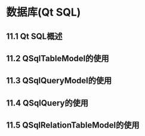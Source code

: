 # 数据库(Qt SQL)

## 11.1 Qt SQL概述

## 11.2 QSqlTableModel的使用

## 11.3 QSqlQueryModel的使用

## 11.4 QSqlQuery的使用

## 11.5 QSqlRelationTableModel的使用
